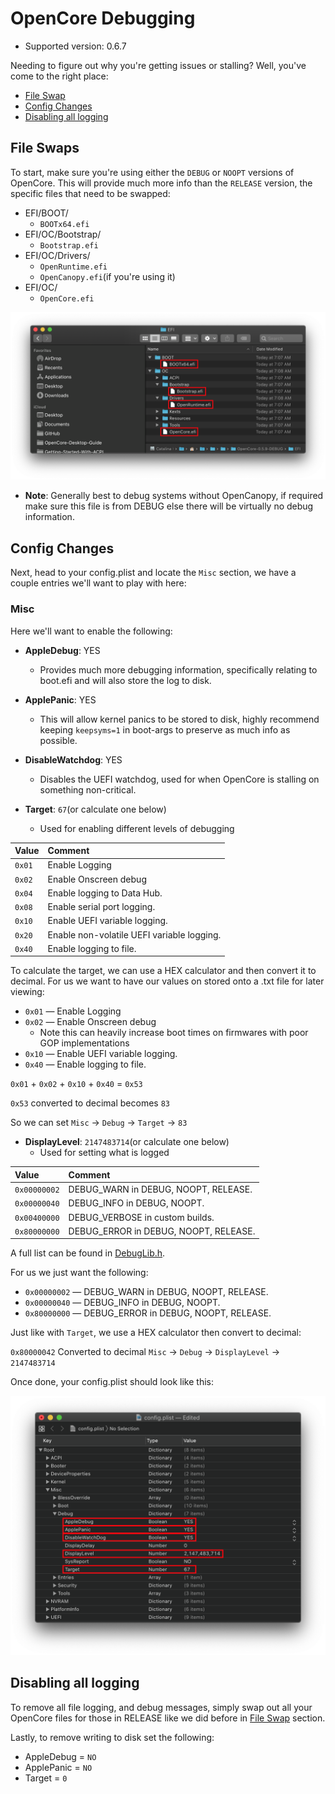 # OpenCore Debugging

* Supported version: 0.6.7

Needing to figure out why you're getting issues or stalling? Well, you've come to the right place:

* [File Swap](#file-swaps)
* [Config Changes](#config-changes)
* [Disabling all logging](#disabling-all-logging)

## File Swaps

To start, make sure you're using either the `DEBUG` or `NOOPT` versions of OpenCore. This will provide much more info than the `RELEASE` version, the specific files that need to be swapped:

* EFI/BOOT/
  * `BOOTx64.efi`
* EFI/OC/Bootstrap/
  * `Bootstrap.efi`
* EFI/OC/Drivers/
  * `OpenRuntime.efi`
  * `OpenCanopy.efi`(if you're using it)
* EFI/OC/
  * `OpenCore.efi`

![](../images/troubleshooting/debug-md/replace.png)

* **Note**: Generally best to debug systems without OpenCanopy, if required make sure this file is from DEBUG else there will be virtually no debug information.

## Config Changes

Next, head to your config.plist and locate the `Misc` section, we have a couple entries we'll want to play with here:

### Misc

Here we'll want to enable the following:

* **AppleDebug**: YES
  * Provides much more debugging information, specifically relating to boot.efi and will also store the log to disk.

* **ApplePanic**: YES
  * This will allow kernel panics to be stored to disk, highly recommend keeping `keepsyms=1` in boot-args to preserve as much info as possible.

* **DisableWatchdog**: YES
  * Disables the UEFI watchdog, used for when OpenCore is stalling on something non-critical.

* **Target**: `67`(or calculate one below)
  * Used for enabling different levels of debugging

| Value | Comment |
| :--- | :--- |
| `0x01` | Enable Logging |
| `0x02` | Enable Onscreen debug |
| `0x04` | Enable logging to Data Hub. |
| `0x08` | Enable serial port logging. |
| `0x10` | Enable UEFI variable logging. |
| `0x20` | Enable non-volatile UEFI variable logging. |
| `0x40` | Enable logging to file. |

To calculate the target, we can use a HEX calculator and then convert it to decimal. For us we want to have our values on stored onto a .txt file for later viewing:

* `0x01` — Enable Logging
* `0x02` — Enable Onscreen debug
  * Note this can heavily increase boot times on firmwares with poor GOP implementations
* `0x10` — Enable UEFI variable logging.
* `0x40` — Enable logging to file.

`0x01` + `0x02` + `0x10` + `0x40` = `0x53`

`0x53` converted to decimal becomes `83`

So we can set `Misc` -> `Debug` -> `Target` -> `83`

* **DisplayLevel**: `2147483714`(or calculate one below)
  * Used for setting what is logged

| Value | Comment |
| :--- | :--- |
| `0x00000002` | DEBUG_WARN in DEBUG, NOOPT, RELEASE. |
| `0x00000040` | DEBUG_INFO in DEBUG, NOOPT. |
| `0x00400000` | DEBUG_VERBOSE in custom builds. |
| `0x80000000` | DEBUG_ERROR in DEBUG, NOOPT, RELEASE. |

  A full list can be found in [DebugLib.h](https://github.com/tianocore/edk2/blob/UDK2018/MdePkg/Include/Library/DebugLib.h).

For us we just want the following:

* `0x00000002` — DEBUG_WARN in DEBUG, NOOPT, RELEASE.
* `0x00000040` — DEBUG_INFO in DEBUG, NOOPT.
* `0x80000000` — DEBUG_ERROR in DEBUG, NOOPT, RELEASE.

Just like with `Target`, we use a HEX calculator then convert to decimal:

`0x80000042` Converted to decimal `Misc` -> `Debug` -> `DisplayLevel` -> `2147483714`

Once done, your config.plist should look like this:

![](../images/troubleshooting/debug-md/debug.png)

## Disabling all logging

To remove all file logging, and debug messages, simply swap out all your OpenCore files for those in RELEASE like we did before in [File Swap](#file-swap) section.

Lastly, to remove writing to disk set the following:

* AppleDebug = `NO`
* ApplePanic = `NO`
* Target = `0`

